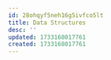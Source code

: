 ```yaml
---
id: 28ohqyf5neh16g5ivfco5lt
title: Data Structures
desc: ''
updated: 1733168017761
created: 1733168017761
---
```

